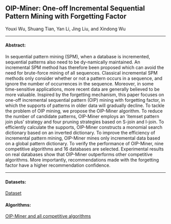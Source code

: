 ## OIP-Miner: One-off Incremental Sequential Pattern Mining with Forgetting Factor

Youxi Wu, Shuang Tian, Yan Li, Jing Liu, and Xindong Wu 

***

#### Abstract:
In sequential pattern mining (SPM), when a database is incremented, sequential patterns also need to be dy-namically maintained. An incremental SPM method has therefore been proposed which can avoid the need for brute-force mining of all sequences. Classical incremental SPM methods only consider whether or not a pattern occurs in a sequence, and ignore the number of occurrences in the sequence. Moreover, in some time-sensitive applications, more recent data are generally believed to be more valuable. Inspired by the forgetting mechanism, this paper focuses on one-off incremental sequential pattern (OIP) mining with forgetting factor, in which the supports of patterns in older data will gradually decline. To tackle the problem of OIP mining, we propose the OIP-Miner algorithm. To reduce the number of candidate patterns, OIP-Miner employs an ‘itemset pattern join plus’ strategy and four pruning strategies based on S-join and I-join. To efficiently calculate the supports, OIP-Miner constructs a monomial search dictionary based on an inverted dictionary. To improve the efficiency of incremental pattern mining, OIP-Miner mines only incremental data based on a global pattern dictionary. To verify the performance of OIP-Miner, nine competitive algorithms and 16 databases are selected. Experimental results on real databases show that OIP-Miner outperforms other competitive algorithms. More importantly, recommendations made with the forgetting factor have a higher recommendation confidence.

---

#### Datasets:
[Dataset](https://github.com/wuc567/Pattern-Mining/blob/master/OIP-Miner/DataSets)

#### Algorithms:

[OIP-Miner and all competitive algorithms](https://github.com/wuc567/Pattern-Mining/blob/master/OIP-Miner/Algorithms)
 

